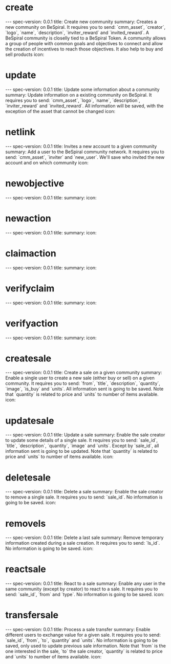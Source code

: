 <h1 class="contract">create</h1>
---
spec-version: 0.0.1
title: Create new community
summary: Creates a new community on BeSpiral. It requires you to send: `cmm_asset`, `creator`, `logo`, `name`, `description`, `inviter_reward` and `invited_reward`. A BeSpiral community is closelly tied to a BeSpiral Token. A community allows a group of people with common goals and objectives to connect and allow the creation of incentives to reach those objectives. It also help to buy and sell products
icon:

<h1 class="contract">update</h1>
---
spec-version: 0.0.1
title: Update some information about a community
summary: Update information on a existing community on BeSpiral. It requires you to send: `cmm_asset`, `logo`, `name`, `description`, `inviter_reward` and `invited_reward`. All information will be saved, with the exception of the asset that cannot be changed
icon:

<h1 class="contract">netlink</h1>
---
spec-version: 0.0.1
title: Invites a new account to a given community
summary: Add a user to the BeSpiral community network. It requires you to send: `cmm_asset`, `inviter` and `new_user`. We'll save who invited the new account and on which community
icon:

<h1 class="contract">newobjective</h1>
---
spec-version: 0.0.1
title:
summary:
icon:

<h1 class="contract">newaction</h1>
---
spec-version: 0.0.1
title:
summary:
icon:

<h1 class="contract">claimaction</h1>
---
spec-version: 0.0.1
title:
summary:
icon:

<h1 class="contract">verifyclaim</h1>
---
spec-version: 0.0.1
title:
summary:
icon:

<h1 class="contract">verifyaction</h1>
---
spec-version: 0.0.1
title:
summary:
icon:

<h1 class="contract">createsale</h1>
---
spec-version: 0.0.1
title: Create a sale on a given community
summary: Enable a single user to create a new sale (either buy or sell) on a given community. It requires you to send: `from`, `title`, `description`, `quantity`, `image`, `is_buy` and `units`. All information sent is going to be saved. Note that `quantity` is related to price and `units` to number of items available.
icon:

<h1 class="contract">updatesale</h1>
---
spec-version: 0.0.1
title: Update a sale
summary: Enable the sale creator to update some details of a single sale. It requires you to send: `sale_id`, `title`, `description`, `quantity`, `image` and `units`. Except by `sale_id`, all information sent is going to be updated. Note that `quantity` is related to price and `units` to number of items available.
icon:

<h1 class="contract">deletesale</h1>
---
spec-version: 0.0.1
title: Delete a sale
summary: Enable the sale creator to remove a single sale. It requires you to send: `sale_id`. No information is going to be saved.
icon:

<h1 class="contract">removels</h1>
---
spec-version: 0.0.1
title: Delete a last sale
summary: Remove temporary information created during a sale creation. It requires you to send: `ls_id`. No information is going to be saved.
icon:

<h1 class="contract">reactsale</h1>
---
spec-version: 0.0.1
title: React to a sale
summary: Enable any user in the same community (except by creator) to react to a sale. It requires you to send: `sale_id`, `from` and `type`. No information is going to be saved.
icon:

<h1 class="contract">transfersale</h1>
---
spec-version: 0.0.1
title: Process a sale transfer
summary: Enable different users to exchange value for a given sale. It requires you to send: `sale_id`, `from`, `to`, `quantity` and `units`. No information is going to be saved, only used to update previous sale information. Note that `from` is the one interested in the sale, `to` the sale creator, `quantity` is related to price and `units` to number of items available.
icon:
